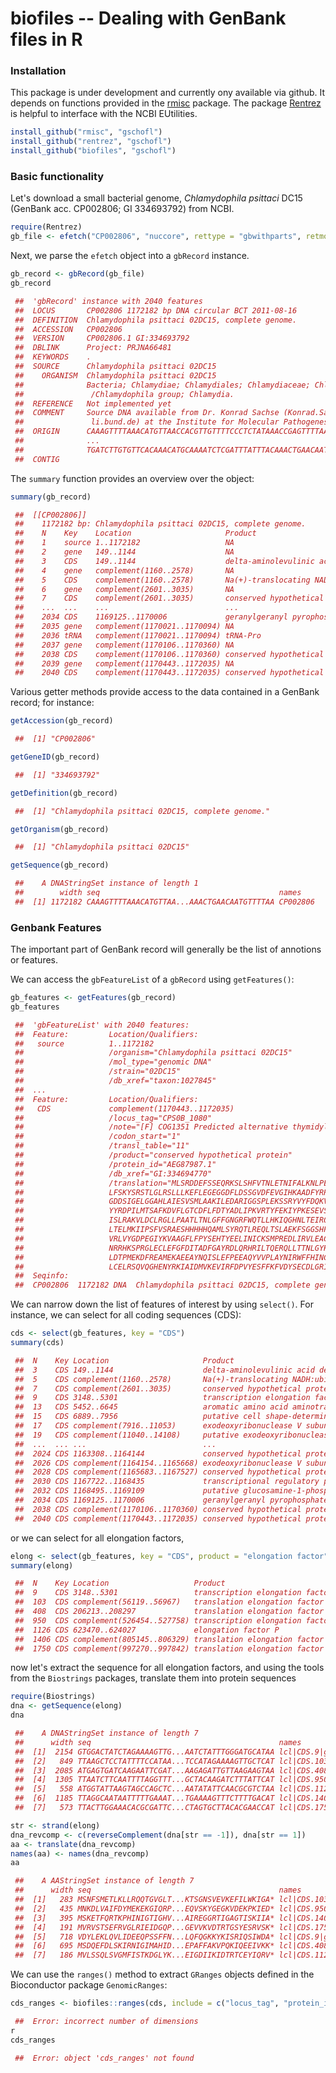 


# biofiles -- Dealing with GenBank files in R

### Installation

This package is under development and currently ony available via github.
It depends on functions provided in the [rmisc](https://github.com/gschofl/rmisc)
package. The package [Rentrez](https://github.com/gschofl/rentrez) is helpful
to interface with the NCBI EUtilities.



```r
install_github("rmisc", "gschofl")
install_github("rentrez", "gschofl")
install_github("biofiles", "gschofl")
```





### Basic functionality

Let's download a small bacterial genome, _Chlamydophila psittaci_ DC15
(GenBank acc. CP002806; GI 334693792) from NCBI.



```r
require(Rentrez)
gb_file <- efetch("CP002806", "nuccore", rettype = "gbwithparts", retmode = "text")
```




Next, we parse the `efetch` object into a `gbRecord` instance.



```r
gb_record <- gbRecord(gb_file)
gb_record

 ##  'gbRecord' instance with 2040 features
 ##  LOCUS       CP002806 1172182 bp DNA circular BCT 2011-08-16
 ##  DEFINITION  Chlamydophila psittaci 02DC15, complete genome.
 ##  ACCESSION   CP002806
 ##  VERSION     CP002806.1 GI:334693792
 ##  DBLINK      Project: PRJNA66481
 ##  KEYWORDS    .
 ##  SOURCE      Chlamydophila psittaci 02DC15
 ##    ORGANISM  Chlamydophila psittaci 02DC15
 ##              Bacteria; Chlamydiae; Chlamydiales; Chlamydiaceae; Chlamydia
 ##               /Chlamydophila group; Chlamydia.
 ##  REFERENCE   Not implemented yet
 ##  COMMENT     Source DNA available from Dr. Konrad Sachse (Konrad.Sachse@f
 ##               li.bund.de) at the Institute for Molecular Pathogenesis, Jena, Germany.
 ##  ORIGIN      CAAAGTTTTAAACATGTTAACCACGTTGTTTTCCCTCTATAAACCGAGTTTTAAACAGTTT
 ##              ...
 ##              TGATCTTGTGTTCACAAACATGCAAAATCTCGATTTATTTACAAACTGAACAATGTTTTAA
 ##  CONTIG
```




The `summary` function provides an overview over the object:



```r
summary(gb_record)

 ##  [[CP002806]]
 ##    1172182 bp: Chlamydophila psittaci 02DC15, complete genome.
 ##    N    Key    Location                     Product
 ##    1    source 1..1172182                   NA
 ##    2    gene   149..1144                    NA
 ##    3    CDS    149..1144                    delta-aminolevulinic acid d...
 ##    4    gene   complement(1160..2578)       NA
 ##    5    CDS    complement(1160..2578)       Na(+)-translocating NADH:ub...
 ##    6    gene   complement(2601..3035)       NA
 ##    7    CDS    complement(2601..3035)       conserved hypothetical protein
 ##    ...  ...    ...                          ...
 ##    2034 CDS    1169125..1170006             geranylgeranyl pyrophosphat...
 ##    2035 gene   complement(1170021..1170094) NA
 ##    2036 tRNA   complement(1170021..1170094) tRNA-Pro
 ##    2037 gene   complement(1170106..1170360) NA
 ##    2038 CDS    complement(1170106..1170360) conserved hypothetical protein
 ##    2039 gene   complement(1170443..1172035) NA
 ##    2040 CDS    complement(1170443..1172035) conserved hypothetical protein
```




Various getter methods provide access to the data contained in a GenBank record;
for instance:



```r
getAccession(gb_record)

 ##  [1] "CP002806"
```





```r
getGeneID(gb_record)

 ##  [1] "334693792"
```





```r
getDefinition(gb_record)

 ##  [1] "Chlamydophila psittaci 02DC15, complete genome."
```





```r
getOrganism(gb_record)

 ##  [1] "Chlamydophila psittaci 02DC15"
```





```r
getSequence(gb_record)

 ##    A DNAStringSet instance of length 1
 ##        width seq                                        names               
 ##  [1] 1172182 CAAAGTTTTAAACATGTTAA...AAACTGAACAATGTTTTAA CP002806
```





### Genbank Features

The important part of GenBank record will generally be the list of annotions
or features.

We can access the `gbFeatureList` of a `gbRecord` using `getFeatures()`:



```r
gb_features <- getFeatures(gb_record)
gb_features

 ##  'gbFeatureList' with 2040 features:
 ##  Feature:         Location/Qualifiers:
 ##   source          1..1172182
 ##                   /organism="Chlamydophila psittaci 02DC15"
 ##                   /mol_type="genomic DNA"
 ##                   /strain="02DC15"
 ##                   /db_xref="taxon:1027845"
 ##  ...
 ##  Feature:         Location/Qualifiers:
 ##   CDS             complement(1170443..1172035)
 ##                   /locus_tag="CPS0B_1080"
 ##                   /note="[F] COG1351 Predicted alternative thymidylate synthase"
 ##                   /codon_start="1"
 ##                   /transl_table="11"
 ##                   /product="conserved hypothetical protein"
 ##                   /protein_id="AEG87987.1"
 ##                   /db_xref="GI:334694770"
 ##                   /translation="MLSRDDEFSSEQRKSLSHFVTNLETNIFALKNLPEVVKGA
 ##                   LFSKYSRSTLGLRSLLLKEFLEGEGGDFLDSSGVDFEVGIHKAADFYRRVLDGF
 ##                   GDDSIGELGGAHLAIESVSMLAAKILEDARIGGSPLEKSSRYVYFDQKVKGEYL
 ##                   YYRDPILMTSAFKDVFLGTCDFLFDTYADLIPKVRTYFEKIYPKESEVSQSAYT
 ##                   ISLRAKVLDCLRGLLPAATLTNLGFFGNGRFWQTLLHKIQGHNLTEIRQIGESS
 ##                   LTELMKIIPSFVSRAESHHHHHQAMLSYRQTLREQLTSLAEKFSGGSHPSKQTG
 ##                   VRLVYGDPEGIYKVAAGFLFPYSEHTYEELINICKSMPREDLIRVLEAGSSSRE
 ##                   NRRHKSPRGLECLEFGFDITADFGAYRDLQRHRILTQERQLLTTNLGYHIPEQL
 ##                   LDTPMEKDFREAMEKAEEAYNQISLEFPEEAQYVVPLAYNIRWFFHINGRALQW
 ##                   LCELRSQVQGHENYRKIAIDMVKEVIRFDPVYESFFKFVDYSECDLGRIKQESRKRSF"
 ##  Seqinfo:
 ##  CP002806  1172182 DNA  Chlamydophila psittaci 02DC15, complete genome.
```




We can narrow down the list of features of interest by using `select()`.
For instance, we can select for all coding sequences (CDS):



```r
cds <- select(gb_features, key = "CDS")
summary(cds)

 ##  N    Key Location                     Product
 ##  3    CDS 149..1144                    delta-aminolevulinic acid dehydr...
 ##  5    CDS complement(1160..2578)       Na(+)-translocating NADH:ubiquin...
 ##  7    CDS complement(2601..3035)       conserved hypothetical protein
 ##  9    CDS 3148..5301                   transcription elongation factor ...
 ##  13   CDS 5452..6645                   aromatic amino acid aminotransfe...
 ##  15   CDS 6889..7956                   putative cell shape-determining ...
 ##  17   CDS complement(7916..11053)      exodeoxyribonuclease V subunit beta
 ##  19   CDS complement(11040..14108)     putative exodeoxyribonuclease V ...
 ##  ...  ... ...                          ...
 ##  2024 CDS 1163308..1164144             conserved hypothetical protein
 ##  2026 CDS complement(1164154..1165668) exodeoxyribonuclease V subunit a...
 ##  2028 CDS complement(1165683..1167527) conserved hypothetical protein
 ##  2030 CDS 1167722..1168435             transcriptional regulatory protein
 ##  2032 CDS 1168495..1169109             putative glucosamine-1-phosphate...
 ##  2034 CDS 1169125..1170006             geranylgeranyl pyrophosphate syn...
 ##  2038 CDS complement(1170106..1170360) conserved hypothetical protein
 ##  2040 CDS complement(1170443..1172035) conserved hypothetical protein
```




or we can select for all elongation factors,



```r
elong <- select(gb_features, key = "CDS", product = "elongation factor")
summary(elong)

 ##  N    Key Location                   Product
 ##  9    CDS 3148..5301                 transcription elongation factor Gr...
 ##  103  CDS complement(56119..56967)   translation elongation factor Ts
 ##  408  CDS 206213..208297             translation elongation factor G
 ##  950  CDS complement(526454..527758) transcription elongation factor
 ##  1126 CDS 623470..624027             elongation factor P
 ##  1406 CDS complement(805145..806329) translation elongation factor Tu
 ##  1750 CDS complement(997270..997842) translation elongation factor P
```




now let's extract the sequence for all elongation factors, and using the tools
from the `Biostrings` packages, translate them into protein sequences



```r
require(Biostrings)
dna <- getSequence(elong)
dna

 ##    A DNAStringSet instance of length 7
 ##      width seq                                          names               
 ##  [1]  2154 GTGGACTATCTAGAAAAGTTG...AATCTATTTGGGATGCATAA lcl|CDS.9|gb|CP00...
 ##  [2]   849 TTAAGCTCCTATTTTCCATAA...TCCATAGAAAAGTTGCTCAT lcl|CDS.103|gb|CP...
 ##  [3]  2085 ATGAGTGATCAAGAATTCGAT...AAGAGATTGTTAAGAAGTAA lcl|CDS.408|gb|CP...
 ##  [4]  1305 TTAATCTTCAATTTTAGGTTT...GCTACAAGATCTTTATTCAT lcl|CDS.950|gb|CP...
 ##  [5]   558 ATGGTATTAAGTAGCCAGCTC...AATATATTCAACGCGTCTAA lcl|CDS.1126|gb|C...
 ##  [6]  1185 TTAGGCAATAATTTTTGAAAT...TGAAAAGTTTCTTTTGACAT lcl|CDS.1406|gb|C...
 ##  [7]   573 TTACTTGGAAACACGCGATTC...CTAGTGCTTACACGAACCAT lcl|CDS.1750|gb|C...
```






```r
str <- strand(elong)
dna_revcomp <- c(reverseComplement(dna[str == -1]), dna[str == 1])
aa <- translate(dna_revcomp)
names(aa) <- names(dna_revcomp)
aa

 ##    A AAStringSet instance of length 7
 ##      width seq                                          names               
 ##  [1]   283 MSNFSMETLKLLRQQTGVGLT...KTSGNSVEVKEFILWKIGA* lcl|CDS.103|gb|CP...
 ##  [2]   435 MNKDLVAIFDYMEKEKGIQRP...EQVSKYGEGKVDEKPKIED* lcl|CDS.950|gb|CP...
 ##  [3]   395 MSKETFQRTKPHINIGTIGHV...AIREGGRTIGAGTISKIIA* lcl|CDS.1406|gb|C...
 ##  [4]   191 MVRVSTSEFRVGLRIEIDGQP...GEVVKVDTRTGSYESRVSK* lcl|CDS.1750|gb|C...
 ##  [5]   718 VDYLEKLQVLIDEEQPSSFFN...LQFQGKKYKISRIQSIWDA* lcl|CDS.9|gb|CP00...
 ##  [6]   695 MSDQEFDLSKIRNIGIMAHID...EPAFFAKVPQKIQEEIVKK* lcl|CDS.408|gb|CP...
 ##  [7]   186 MVLSSQLSVGMFISTKDGLYK...EIGDIIKIDTRTCEYIQRV* lcl|CDS.1126|gb|C...
```




We can use the `ranges()` method to extract `GRanges` objects defined in the
Bioconductor package `GenomicRanges`:



```r
cds_ranges <- biofiles::ranges(cds, include = c("locus_tag", "protein_id", "product"))

 ##  Error: incorrect number of dimensions
r
cds_ranges

 ##  Error: object 'cds_ranges' not found
```




